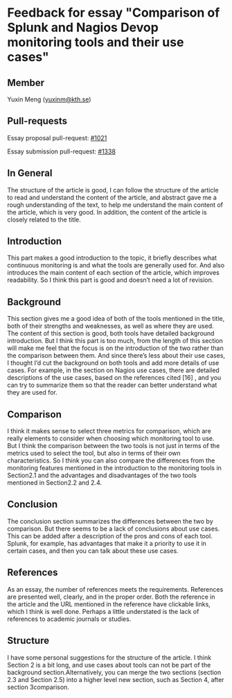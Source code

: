 # Feedback for essay "Comparison of Splunk and Nagios Devop monitoring tools and their use cases"

## Member
Yuxin Meng (yuxinm@kth.se) 


## Pull-requests 
Essay proposal pull-request: [#1021](https://github.com/KTH/devops-course/pull/1021)

Essay submission pull-request: [#1338](https://github.com/KTH/devops-course/pull/1338)

## In General
The structure of the article is good, I can follow the structure of the article to read and understand the content of the article, and abstract gave me a rough understanding of the text, to help me understand the main content of the article, which is very good. 
In addition, the content of the article is closely related to the title.

## Introduction
This part makes a good introduction to the topic, it briefly describes what continuous monitoring is and what the tools are generally used for. And also introduces the main content of each section of the article, which improves readability.
So I think this part is good and doesn’t need a lot of revision.

## Background
This section gives me a good idea of both of the tools mentioned in the title, both of their strengths and weaknesses, as well as where they are used. The content of this section is good, both tools have detailed background introduction. 
But I think this part is too much, from the length of this section will make me feel that the focus is on the introduction of the two rather than the comparison between them. And since there’s less about their use cases, I thought I’d cut the background on both tools and add more details of use cases. 
For example, in the section on Nagios use cases, there are detailed descriptions of the use cases, based on the references cited [16] , and you can try to summarize them so that the reader can better understand what they are used for.

## Comparison
I think it makes sense to select three metrics for comparison, which are really elements to consider when choosing which monitoring tool to use.
But I think the comparison between the two tools is not just in terms of the metrics used to select the tool, but also in terms of their own characteristics. So I think you can also compare the differences from the monitoring features mentioned in the introduction to the monitoring tools in Section2.1 and the advantages and disadvantages of the two tools mentioned in Section2.2 and 2.4.

## Conclusion
The conclusion section summarizes the differences between the two by comparison. But there seems to be a lack of conclusions about use cases. This can be added after a description of the pros and cons of each tool. Splunk, for example, has advantages that make it a priority to use it in certain cases, and then you can talk about these use cases.

## References
As an essay, the number of references meets the requirements. References are presented well, clearly, and in the proper order. Both the reference in the article and the URL mentioned in the reference have clickable links, which I think is well done. Perhaps a little understated is the lack of references to academic journals or studies.

## Structure
I have some personal suggestions for the structure of the article. I think Section 2 is a bit long, and use cases about tools can not be part of the background section.Alternatively, you can merge the two sections (section 2.3 and Section 2.5) into a higher level new section, such as Section 4, after section 3comparison.

